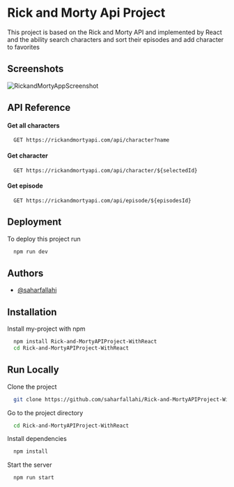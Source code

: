 # Rick and Morty Api Project

This project is based on the Rick and Morty API and implemented by React and the ability search characters and sort their episodes and add character to favorites

## Screenshots


![RickandMortyAppScreenshot](https://github.com/user-attachments/assets/123a620c-73f6-4a1a-b546-efd7784f9335)


## API Reference

#### Get all characters

```http
  GET https://rickandmortyapi.com/api/character?name
```

#### Get character

```http
  GET https://rickandmortyapi.com/api/character/${selectedId}
```

#### Get episode

```http
  GET https://rickandmortyapi.com/api/episode/${episodesId}
```

## Deployment

To deploy this project run

```bash
  npm run dev
```

## Authors

- [@saharfallahi](https://github.com/saharfallahi)

## Installation

Install my-project with npm

```bash
  npm install Rick-and-MortyAPIProject-WithReact
  cd Rick-and-MortyAPIProject-WithReact
```

## Run Locally

Clone the project

```bash
  git clone https://github.com/saharfallahi/Rick-and-MortyAPIProject-WithReact.git
```

Go to the project directory

```bash
  cd Rick-and-MortyAPIProject-WithReact
```

Install dependencies

```bash
  npm install
```

Start the server

```bash
  npm run start
```
